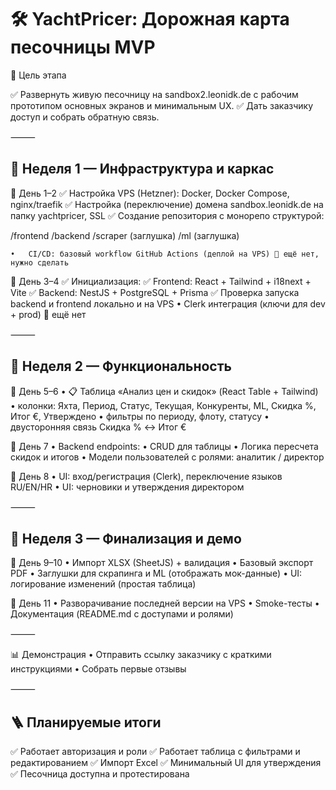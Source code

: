 # 🛠️ YachtPricer: Дорожная карта песочницы MVP

🎯 Цель этапа

✅ Развернуть живую песочницу на sandbox2.leonidk.de с рабочим прототипом основных экранов и минимальным UX.
✅ Дать заказчику доступ и собрать обратную связь.

⸻

## 📆 Неделя 1 — Инфраструктура и каркас

🔷 День 1–2
	✅ Настройка VPS (Hetzner): Docker, Docker Compose, nginx/traefik
	✅ Настройка (переключение) домена sandbox.leonidk.de на папку yachtpricer, SSL
	✅ Создание репозитория с монорепо структурой:

/frontend
/backend
/scraper (заглушка)
/ml (заглушка)


	•	CI/CD: базовый workflow GitHub Actions (деплой на VPS) 🔷 ещё нет, нужно сделать

🔷 День 3–4
	✅ Инициализация:
	✅ Frontend: React + Tailwind + i18next + Vite
	✅ Backend: NestJS + PostgreSQL + Prisma
	✅ Проверка запуска backend и frontend локально и на VPS
	•	Clerk интеграция (ключи для dev + prod) 🔷 ещё нет

⸻

## 📆 Неделя 2 — Функциональность

🔷 День 5–6
	•	📋 Таблица «Анализ цен и скидок» (React Table + Tailwind)
	•	колонки: Яхта, Период, Статус, Текущая, Конкуренты, ML, Скидка %, Итог €, Утверждено
	•	фильтры по периоду, флоту, статусу
	•	двусторонняя связь Скидка % ↔ Итог €

🔷 День 7
	•	Backend endpoints:
	•	CRUD для таблицы
	•	Логика пересчета скидок и итогов
	•	Модели пользователей с ролями: аналитик / директор

🔷 День 8
	•	UI: вход/регистрация (Clerk), переключение языков RU/EN/HR
	•	UI: черновики и утверждения директором

⸻

## 📆 Неделя 3 — Финализация и демо

🔷 День 9–10
	•	Импорт XLSX (SheetJS) + валидация
	•	Базовый экспорт PDF
	•	Заглушки для скрапинга и ML (отображать мок-данные)
	•	UI: логирование изменений (простая таблица)

🔷 День 11
	•	Разворачивание последней версии на VPS
	•	Smoke-тесты
	•	Документация (README.md с доступами и ролями)

⸻

📊 Демонстрация
	•	Отправить ссылку заказчику с краткими инструкциями
	•	Собрать первые отзывы

⸻

## 🪜 Планируемые итоги

✅ Работает авторизация и роли
✅ Работает таблица с фильтрами и редактированием
✅ Импорт Excel
✅ Минимальный UI для утверждения
✅ Песочница доступна и протестирована